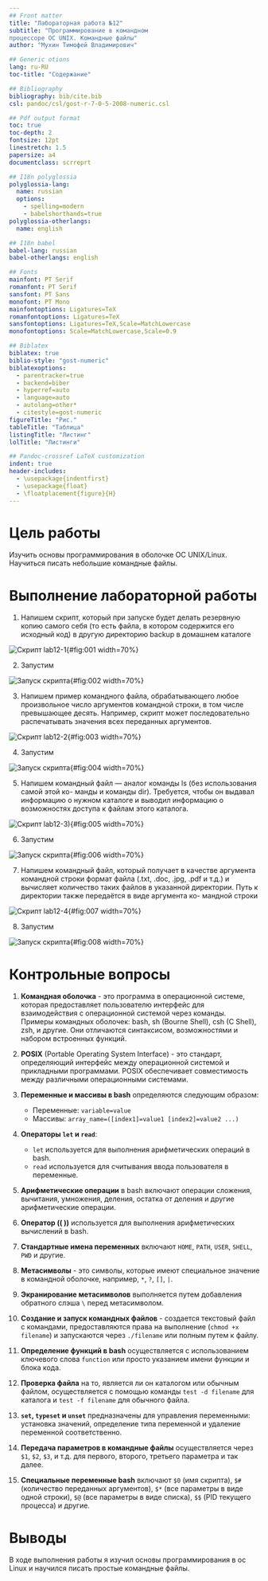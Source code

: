 ```yaml
---
## Front matter
title: "Лабораторная работа №12"
subtitle: "Программирование в командном
процессоре ОС UNIX. Командные файлы"
author: "Мухин Тимофей Владимирович"

## Generic otions
lang: ru-RU
toc-title: "Содержание"

## Bibliography
bibliography: bib/cite.bib
csl: pandoc/csl/gost-r-7-0-5-2008-numeric.csl

## Pdf output format
toc: true
toc-depth: 2
fontsize: 12pt
linestretch: 1.5
papersize: a4
documentclass: scrreprt

## I18n polyglossia
polyglossia-lang:
  name: russian
  options:
    - spelling=modern
    - babelshorthands=true
polyglossia-otherlangs:
  name: english

## I18n babel
babel-lang: russian
babel-otherlangs: english

## Fonts
mainfont: PT Serif
romanfont: PT Serif
sansfont: PT Sans
monofont: PT Mono
mainfontoptions: Ligatures=TeX
romanfontoptions: Ligatures=TeX
sansfontoptions: Ligatures=TeX,Scale=MatchLowercase
monofontoptions: Scale=MatchLowercase,Scale=0.9

## Biblatex
biblatex: true
biblio-style: "gost-numeric"
biblatexoptions:
  - parentracker=true
  - backend=biber
  - hyperref=auto
  - language=auto
  - autolang=other*
  - citestyle=gost-numeric
figureTitle: "Рис."
tableTitle: "Таблица"
listingTitle: "Листинг"
lolTitle: "Листинги"

## Pandoc-crossref LaTeX customization
indent: true
header-includes:
  - \usepackage{indentfirst}
  - \usepackage{float}
  - \floatplacement{figure}{H}
---
```


# Цель работы

Изучить основы программирования в оболочке ОС UNIX/Linux. Научиться писать
небольшие командные файлы.

# Выполнение лабораторной работы

1. Напишем скрипт, который при запуске будет делать резервную копию самого себя (то
есть файла, в котором содержится его исходный код) в другую директорию backup
в домашнем каталоге

![Скрипт lab12-1](image/1.png){#fig:001 width=70%}

2. Запустим

![Запуск скрипта](image/2.png){#fig:002 width=70%} 

3. Напишем пример командного файла, обрабатывающего любое произвольное число
аргументов командной строки, в том числе превышающее десять. Например, скрипт
может последовательно распечатывать значения всех переданных аргументов.

![Скрипт lab12-2](image/3.png){#fig:003 width=70%} 

4. Запустим 

![Запуск скрипта](image/4.png){#fig:004 width=70%} 

5. Напишем командный файл — аналог команды ls (без использования самой этой ко-
манды и команды dir). Требуется, чтобы он выдавал информацию о нужном каталоге
и выводил информацию о возможностях доступа к файлам этого каталога.

![Скрипт lab12-3)](image/5.png){#fig:005 width=70%}


6. Запустим

![Запуск скрипта](image/6.png){#fig:006 width=70%} 

7. Напишем командный файл, который получает в качестве аргумента командной строки
формат файла (.txt, .doc, .jpg, .pdf и т.д.) и вычисляет количество таких файлов
в указанной директории. Путь к директории также передаётся в виде аргумента ко-
мандной строки

![Скрипт lab12-4](image/7.png){#fig:007 width=70%} 

8. Запустим

![Запуск скрипта](image/8.png){#fig:008 width=70%} 


# Контрольные вопросы

1. **Командная оболочка** - это программа в операционной системе, которая предоставляет пользователю интерфейс для взаимодействия с операционной системой через команды. Примеры командных оболочек: bash, sh (Bourne Shell), csh (C Shell), zsh, и другие. Они отличаются синтаксисом, возможностями и набором встроенных функций.

2. **POSIX** (Portable Operating System Interface) - это стандарт, определяющий интерфейс между операционной системой и прикладными программами. POSIX обеспечивает совместимость между различными операционными системами.

3. **Переменные и массивы в bash** определяются следующим образом:
   - Переменные: `variable=value`
   - Массивы: `array_name=([index1]=value1 [index2]=value2 ...)`

4. **Операторы `let` и `read`**:
   - `let` используется для выполнения арифметических операций в bash.
   - `read` используется для считывания ввода пользователя в переменные.

5. **Арифметические операции** в bash включают операции сложения, вычитания, умножения, деления, остатка от деления и другие арифметические операции.

6. **Оператор (( ))** используется для выполнения арифметических вычислений в bash.

7. **Стандартные имена переменных** включают `HOME`, `PATH`, `USER`, `SHELL`, `PWD` и другие.

8. **Метасимволы** - это символы, которые имеют специальное значение в командной оболочке, например, `*`, `?`, `[]`, `|`.

9. **Экранирование метасимволов** выполняется путем добавления обратного слэша `\` перед метасимволом.

10. **Создание и запуск командных файлов** - создается текстовый файл с командами, предоставляются права на выполнение (`chmod +x filename`) и запускаются через `./filename` или полным путем к файлу.

11. **Определение функций в bash** осуществляется с использованием ключевого слова `function` или просто указанием имени функции и блока кода.

12. **Проверка файла** на то, является ли он каталогом или обычным файлом, осуществляется с помощью команды `test -d filename` для каталога и `test -f filename` для обычного файла.

13. **`set`, `typeset` и `unset`** предназначены для управления переменными: установка значений, определение типа переменной и удаление переменной соответственно.

14. **Передача параметров в командные файлы** осуществляется через `$1`, `$2`, `$3`, и т.д. для первого, второго, третьего параметра и так далее.

15. **Специальные переменные bash** включают `$0` (имя скрипта), `$#` (количество переданных аргументов), `$*` (все параметры в виде одной строки), `$@` (все параметры в виде списка), `$$` (PID текущего процесса) и другие.



# Выводы

В ходе выполнения работы я изучил основы программирования в ос Linux и научился писать простые командные файлы.

